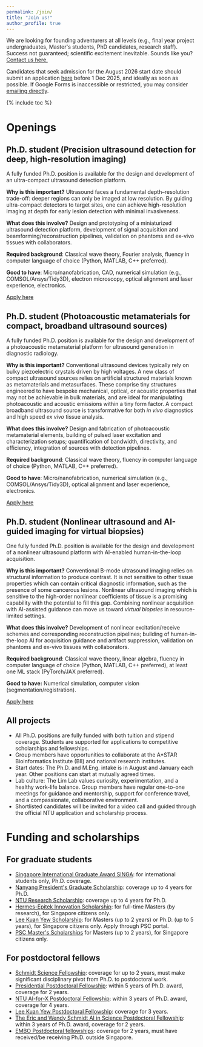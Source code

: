 ```yaml
---
permalink: /join/
title: "Join us!"
author_profile: true
---
```


We are looking for founding adventurers at all levels (e.g., final year project undergraduates, Master's students, PhD candidates, research staff). Success not guaranteed; scientific excitement inevitable. Sounds like you? [Contact us here.](https://forms.gle/pw33Vd5LuwgMVA4NA)

Candidates that seek admission for the August 2026 start date should submit an application [here](https://forms.gle/pw33Vd5LuwgMVA4NA) before 1 Dec 2025, and ideally as soon as possible. If Google Forms is inaccessible or restricted, you may consider [emailing directly](mailto:danlimsw@stanford.edu).

{% include toc %}

# Openings

## Ph.D. student (Precision ultrasound detection for deep, high-resolution imaging)

A fully funded Ph.D. position is available for the design and development of an ultra-compact ultrasound detection platform. 

**Why is this important?** Ultrasound faces a fundamental depth–resolution trade-off: deeper regions can only be imaged at low resolution. By guiding ultra-compact detectors to target sites, one can achieve high-resolution imaging at depth for early lesion detection with minimal invasiveness.

**What does this involve?** Design and prototyping of a miniaturized ultrasound detection platform, development of signal acquisition and beamforming/reconstruction pipelines, validation on phantoms and ex-vivo tissues with collaborators.

**Required background**: Classical wave theory, Fourier analysis, fluency in computer language of choice (Python, MATLAB, C++ preferred).

**Good to have**: Micro/nanofabrication, CAD, numerical simulation (e.g., COMSOL/Ansys/Tidy3D), electron microscopy, optical alignment and laser experience, electronics.

[Apply here](https://forms.gle/pw33Vd5LuwgMVA4NA)

## Ph.D. student (Photoacoustic metamaterials for compact, broadband ultrasound sources)

A fully funded Ph.D. position is available for the design and development of a photoacoustic metamaterial platform for ultrasound generation in diagnostic radiology. 

**Why is this important?** Conventional ultrasound devices typically rely on bulky piezoelectric crystals driven by high voltages. A new class of compact ultrasound sources relies on artificial structured materials known as metamaterials and metasurfaces. These comprise tiny structures engineered to have bespoke mechanical, optical, or acoustic properties that may not be achievable in bulk materials, and are ideal for manipulating photoacoustic and acoustic emissions within a tiny form factor. A compact broadband ultrasound source is transformative for both *in vivo* diagnostics and high speed *ex vivo* tissue analysis. 

**What does this involve?** Design and fabrication of photoacoustic metamaterial elements, building of pulsed laser excitation and characterization setups; quantification of bandwidth, directivity, and efficiency, integration of sources with detection pipelines. 

**Required background**: Classical wave theory, fluency in computer language of choice (Python, MATLAB, C++ preferred).

**Good to have**: Micro/nanofabrication, numerical simulation (e.g., COMSOL/Ansys/Tidy3D), optical alignment and laser experience, electronics.

[Apply here](https://forms.gle/pw33Vd5LuwgMVA4NA)

## Ph.D. student (Nonlinear ultrasound and AI-guided imaging for virtual biopsies)

One fully funded Ph.D. position is available for the design and development of a nonlinear ultrasound platform with AI-enabled human-in-the-loop acquisition. 

**Why is this important?** Conventional B-mode ultrasound imaging relies on structural information to produce contrast. It is not sensitive to other tissue properties which can contain critical diagnostic information, such as the presence of some cancerous lesions. Nonlinear ultrasound imaging which is sensitive to the high-order nonlinear coefficients of tissue is a promising capability with the potential to fill this gap. Combining nonlinear acquisition with AI-assisted guidance can move us toward *virtual biopsies* in resource-limited settings.

**What does this involve?** Development of nonlinear excitation/receive schemes and corresponding reconstruction pipelines; building of human-in-the-loop AI for acquisition guidance and artifact suppression, validation on phantoms and ex-vivo tissues with collaborators. 

**Required background**: Classical wave theory, linear algebra, fluency in computer language of choice (Python, MATLAB, C++ preferred), at least one ML stack (PyTorch/JAX preferred).

**Good to have:** Numerical simulation, computer vision (segmentation/registration).

[Apply here](https://forms.gle/pw33Vd5LuwgMVA4NA)

## All projects

- All Ph.D. positions are fully funded with both tuition and stipend coverage. Students are supported for applications to competitive scholarships and fellowships.
- Group members have opportunities to collaborate at the A*STAR Bioinformatics Institute (BII) and national research institutes.
- Start dates: The Ph.D. and M.Eng. intake is in August and January each year. Other positions can start at mutually agreed times.
- Lab culture: The Lim Lab values curiosity, experimentation, and a healthy work-life balance. Group members have regular one-to-one meetings for guidance and mentorship, support for conference travel, and a compassionate, collaborative environment.
- Shortlisted candidates will be invited for a video call and guided through the official NTU application and scholarship process.

# Funding and scholarships

## For graduate students

* [Singapore International Graduate Award SINGA](https://www.a-star.edu.sg/Scholarships/for-graduate-studies/singapore-international-graduate-award-singa): for international students only, Ph.D. coverage. 
* [Nanyang President's Graduate Scholarship](https://www.ntu.edu.sg/admissions/graduate/financialmatters/scholarships/npgs#Content_C006_Col00): coverage up to 4 years for Ph.D. 
* [NTU Research Scholarship](https://www.ntu.edu.sg/admissions/graduate/financialmatters/scholarships/rss#Content_C005_Col00): coverage up to 4 years for Ph.D. 
* [Hermes-Epitek Innovation Scholarship](https://www.ntu.edu.sg/graduate-college/admissions/scholarships/hermes-epitek-innovation-scholarship#Content_C004_Col00): for full-time Masters (by research), for Singapore citizens only. 
* [Lee Kuan Yew Scholarship](https://www.psc.gov.sg/scholarships/postgraduate-scholarships/lee-kuan-yew-scholarship): for Masters (up to 2 years) or Ph.D. (up to 5 years), for Singapore citizens only. Apply through PSC portal.
* [PSC Master's Scholarships](https://www.psc.gov.sg/scholarships/postgraduate-scholarships/psc-master's-scholarship) for Masters (up to 2 years), for Singapore citizens only. 

## For postdoctoral fellows

* [Schmidt Science Fellowship](https://schmidtsciencefellows.org/): coverage for up to 2 years, must make significant disciplinary pivot from Ph.D. to postdoctoral work.
* [Presidential Postdoctoral Fellowship](https://www.ntu.edu.sg/research/research-careers/presidential-postdoctoral-fellowship-(ppf)#Content_C048_Col02): within 5 years of Ph.D. award, coverage for 2 years.
* [NTU AI-for-X Postdoctoral Fellowship](https://www.ntu.edu.sg/research/research-careers/ntu-ai-for-x-postdoctoral-fellowship): within 3 years of Ph.D. award, coverage for 4 years.
* [Lee Kuan Yew Postdoctoral Fellowship](https://www.ntu.edu.sg/research/research-careers/lee-kuan-yew-postdoctoral-fellowship-(lkypdf)): coverage for 3 years.
* [The Eric and Wendy Schmidt AI in Science Postdoctoral Fellowship](https://www.ntu.edu.sg/research/research-careers/the-eric-and-wendy-schmidt-ai-in-science-postdoctoral-fellowship): within 3 years of Ph.D. award, coverage for 2 years.
* [EMBO Postdoctoral fellowships](https://www.embo.org/funding/fellowships-grants-and-career-support/postdoctoral-fellowships/): coverage for 2 years, must have received/be receiving Ph.D. outside Singapore. 

